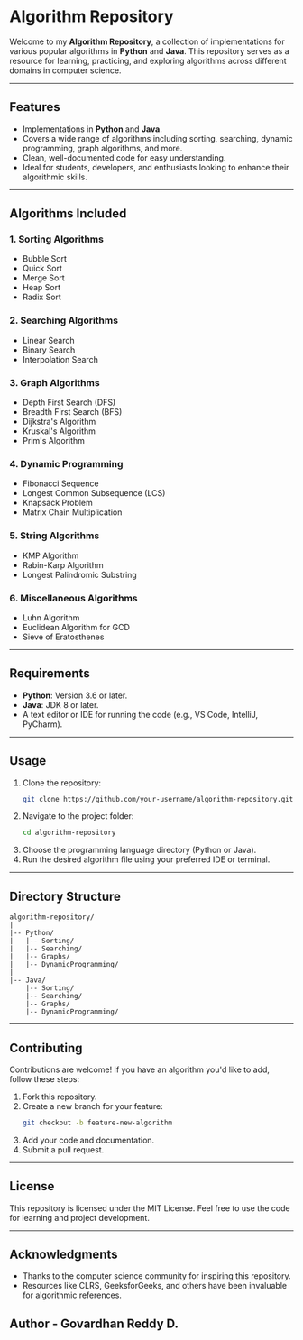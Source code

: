 # Algorithm Repository

Welcome to my **Algorithm Repository**, a collection of implementations for various popular algorithms in **Python** and **Java**. This repository serves as a resource for learning, practicing, and exploring algorithms across different domains in computer science.

---

## Features
- Implementations in **Python** and **Java**.
- Covers a wide range of algorithms including sorting, searching, dynamic programming, graph algorithms, and more.
- Clean, well-documented code for easy understanding.
- Ideal for students, developers, and enthusiasts looking to enhance their algorithmic skills.

---

## Algorithms Included
### 1. Sorting Algorithms
- Bubble Sort
- Quick Sort
- Merge Sort
- Heap Sort
- Radix Sort

### 2. Searching Algorithms
- Linear Search
- Binary Search
- Interpolation Search

### 3. Graph Algorithms
- Depth First Search (DFS)
- Breadth First Search (BFS)
- Dijkstra's Algorithm
- Kruskal's Algorithm
- Prim's Algorithm

### 4. Dynamic Programming
- Fibonacci Sequence
- Longest Common Subsequence (LCS)
- Knapsack Problem
- Matrix Chain Multiplication

### 5. String Algorithms
- KMP Algorithm
- Rabin-Karp Algorithm
- Longest Palindromic Substring

### 6. Miscellaneous Algorithms
- Luhn Algorithm
- Euclidean Algorithm for GCD
- Sieve of Eratosthenes

---

## Requirements
- **Python**: Version 3.6 or later.
- **Java**: JDK 8 or later.
- A text editor or IDE for running the code (e.g., VS Code, IntelliJ, PyCharm).

---

## Usage
1. Clone the repository:
   ```bash
   git clone https://github.com/your-username/algorithm-repository.git
   ```
2. Navigate to the project folder:
   ```bash
   cd algorithm-repository
   ```
3. Choose the programming language directory (Python or Java).
4. Run the desired algorithm file using your preferred IDE or terminal.

---

## Directory Structure
```
algorithm-repository/
|
|-- Python/
|   |-- Sorting/
|   |-- Searching/
|   |-- Graphs/
|   |-- DynamicProgramming/
|
|-- Java/
    |-- Sorting/
    |-- Searching/
    |-- Graphs/
    |-- DynamicProgramming/
```

---

## Contributing
Contributions are welcome! If you have an algorithm you'd like to add, follow these steps:
1. Fork this repository.
2. Create a new branch for your feature:
   ```bash
   git checkout -b feature-new-algorithm
   ```
3. Add your code and documentation.
4. Submit a pull request.

---

## License
This repository is licensed under the MIT License. Feel free to use the code for learning and project development.

---

## Acknowledgments
- Thanks to the computer science community for inspiring this repository.
- Resources like CLRS, GeeksforGeeks, and others have been invaluable for algorithmic references.




## Author - Govardhan Reddy D.
